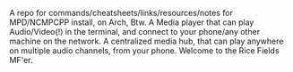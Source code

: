 A repo for commands/cheatsheets/links/resources/notes for MPD/NCMPCPP install, on Arch, Btw. A Media player that can play Audio/Video(!) in the terminal, and connect to your phone/any other machine on the network. 
A centralized media hub, that can play anywhere on multiple audio channels, from your phone. Welcome to the Rice Fields MF'er. 
